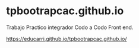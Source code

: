 # tpbootrapcac.github.io
Trabajo Practico integrador Codo a Codo Front end.

https://educarri.github.io/tpbootrapcac.github.io/
